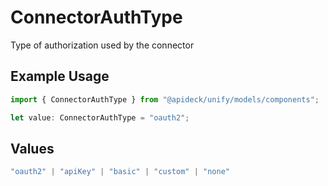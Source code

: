 # ConnectorAuthType

Type of authorization used by the connector

## Example Usage

```typescript
import { ConnectorAuthType } from "@apideck/unify/models/components";

let value: ConnectorAuthType = "oauth2";
```

## Values

```typescript
"oauth2" | "apiKey" | "basic" | "custom" | "none"
```